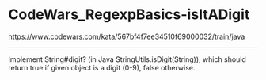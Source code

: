 # CodeWars_RegexpBasics-isItADigit

https://www.codewars.com/kata/567bf4f7ee34510f69000032/train/java
___
Implement String#digit? (in Java StringUtils.isDigit(String)), which should return true if given object is a digit (0-9), false otherwise.
